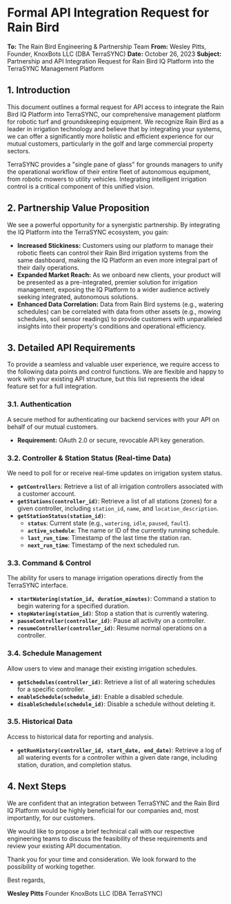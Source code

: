 
# Formal API Integration Request for Rain Bird

**To:** The Rain Bird Engineering & Partnership Team
**From:** Wesley Pitts, Founder, KnoxBots LLC (DBA TerraSYNC)
**Date:** October 26, 2023
**Subject:** Partnership and API Integration Request for Rain Bird IQ Platform into the TerraSYNC Management Platform

## 1. Introduction

This document outlines a formal request for API access to integrate the Rain Bird IQ Platform into TerraSYNC, our comprehensive management platform for robotic turf and groundskeeping equipment. We recognize Rain Bird as a leader in irrigation technology and believe that by integrating your systems, we can offer a significantly more holistic and efficient experience for our mutual customers, particularly in the golf and large commercial property sectors.

TerraSYNC provides a "single pane of glass" for grounds managers to unify the operational workflow of their entire fleet of autonomous equipment, from robotic mowers to utility vehicles. Integrating intelligent irrigation control is a critical component of this unified vision.

## 2. Partnership Value Proposition

We see a powerful opportunity for a synergistic partnership. By integrating the IQ Platform into the TerraSYNC ecosystem, you gain:

*   **Increased Stickiness:** Customers using our platform to manage their robotic fleets can control their Rain Bird irrigation systems from the same dashboard, making the IQ Platform an even more integral part of their daily operations.
*   **Expanded Market Reach:** As we onboard new clients, your product will be presented as a pre-integrated, premier solution for irrigation management, exposing the IQ Platform to a wider audience actively seeking integrated, autonomous solutions.
*   **Enhanced Data Correlation:** Data from Rain Bird systems (e.g., watering schedules) can be correlated with data from other assets (e.g., mowing schedules, soil sensor readings) to provide customers with unparalleled insights into their property's conditions and operational efficiency.

## 3. Detailed API Requirements

To provide a seamless and valuable user experience, we require access to the following data points and control functions. We are flexible and happy to work with your existing API structure, but this list represents the ideal feature set for a full integration.

### 3.1. Authentication
A secure method for authenticating our backend services with your API on behalf of our mutual customers.
*   **Requirement:** OAuth 2.0 or secure, revocable API key generation.

### 3.2. Controller & Station Status (Real-time Data)
We need to poll for or receive real-time updates on irrigation system status.

*   **`getControllers`**: Retrieve a list of all irrigation controllers associated with a customer account.
*   **`getStations(controller_id)`**: Retrieve a list of all stations (zones) for a given controller, including `station_id`, `name`, and `location_description`.
*   **`getStationStatus(station_id)`**:
    *   **`status`**: Current state (e.g., `watering`, `idle`, `paused`, `fault`).
    *   **`active_schedule`**: The name or ID of the currently running schedule.
    *   **`last_run_time`**: Timestamp of the last time the station ran.
    *   **`next_run_time`**: Timestamp of the next scheduled run.

### 3.3. Command & Control
The ability for users to manage irrigation operations directly from the TerraSYNC interface.

*   **`startWatering(station_id, duration_minutes)`**: Command a station to begin watering for a specified duration.
*   **`stopWatering(station_id)`**: Stop a station that is currently watering.
*   **`pauseController(controller_id)`**: Pause all activity on a controller.
*   **`resumeController(controller_id)`**: Resume normal operations on a controller.

### 3.4. Schedule Management
Allow users to view and manage their existing irrigation schedules.

*   **`getSchedules(controller_id)`**: Retrieve a list of all watering schedules for a specific controller.
*   **`enableSchedule(schedule_id)`**: Enable a disabled schedule.
*   **`disableSchedule(schedule_id)`**: Disable a schedule without deleting it.

### 3.5. Historical Data
Access to historical data for reporting and analysis.

*   **`getRunHistory(controller_id, start_date, end_date)`**: Retrieve a log of all watering events for a controller within a given date range, including station, duration, and completion status.

## 4. Next Steps

We are confident that an integration between TerraSYNC and the Rain Bird IQ Platform would be highly beneficial for our companies and, most importantly, for our customers.

We would like to propose a brief technical call with our respective engineering teams to discuss the feasibility of these requirements and review your existing API documentation.

Thank you for your time and consideration. We look forward to the possibility of working together.

Best regards,

**Wesley Pitts**
Founder
KnoxBots LLC (DBA TerraSYNC) 